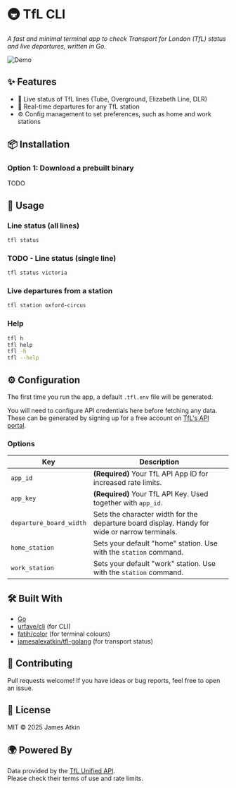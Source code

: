 # 🚇 TfL CLI

*A fast and minimal terminal app to check Transport for London (TfL) status and live departures, written in Go.*

![Demo](./assets/demo.gif)


## ✨ Features

- 🚦 Live status of TfL lines (Tube, Overground, Elizabeth Line, DLR)
- 🚉 Real-time departures for any TfL station
- ⚙️ Config management to set preferences, such as home and work stations


## 📦 Installation

### Option 1: Download a prebuilt binary

TODO

## 🚀 Usage

### Line status (all lines)

```bash
tfl status
```

### TODO - Line status (single line)


```bash
tfl status victoria
```

### Live departures from a station

```bash
tfl station oxford-circus
```

### Help

```bash
tfl h
tfl help
tfl -h
tfl --help
```


## ⚙️ Configuration

The first time you run the app, a default `.tfl.env` file will be generated.

You will need to configure API credentials here before fetching any data. These can be generated by signing up for a free account on [TfL's API portal](https://api-portal.tfl.gov.uk/).

### Options

| Key                   | Description                                                                                              |
|------------------------|----------------------------------------------------------------------------------------------------------|
| `app_id`              | **(Required)** Your TfL API App ID for increased rate limits.                                               |
| `app_key`             | **(Required)** Your TfL API Key. Used together with `app_id`.                                               |
| `departure_board_width` | Sets the character width for the departure board display. Handy for wide or narrow terminals. |
| `home_station`        | Sets your default "home" station. Use with the `station` command.                                 |
| `work_station`        | Sets your default "work" station. Use with the `station` command.          |


## 🛠️ Built With

- [Go](https://golang.org/)
- [urfave/cli](github.com/urfave/cli/v3) (for CLI)
- [fatih/color](github.com/fatih/color) (for terminal colours)
- [jamesalexatkin/tfl-golang](github.com/jamesalexatkin/tfl-golang) (for transport status)


<!-- ## 🧪 Development

```bash
go build
./tfl status
```

To run tests:

```bash
go test ./...
``` -->


## 🤝 Contributing

Pull requests welcome! If you have ideas or bug reports, feel free to open an issue.


## 📜 License

MIT © 2025 James Atkin


## 🌍 Powered By

Data provided by the [TfL Unified API](https://api.tfl.gov.uk/).  
Please check their terms of use and rate limits.
